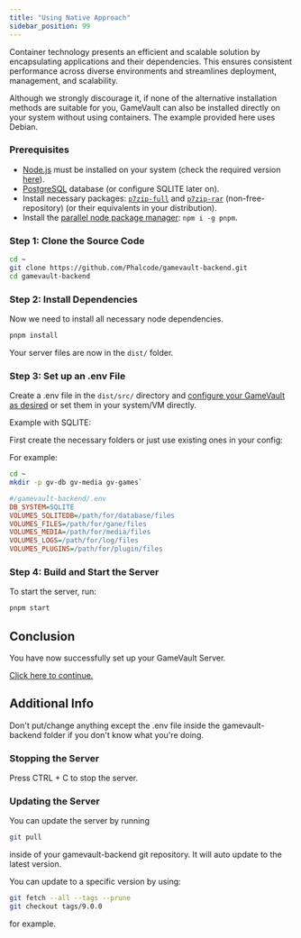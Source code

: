 ```yaml
---
title: "Using Native Approach"
sidebar_position: 99
---
```


Container technology presents an efficient and scalable solution by encapsulating applications and their dependencies. This ensures consistent performance across diverse environments and streamlines deployment, management, and scalability.

Although we strongly discourage it, if none of the alternative installation methods are suitable for you, GameVault can also be installed directly on your system without using containers. The example provided here uses Debian.

### Prerequisites

- [Node.js](https://nodejs.org/) must be installed on your system (check the required version [here](https://github.com/Phalcode/gamevault-backend/blob/master/Dockerfile#L1)).
- [PostgreSQL](https://www.postgresql.org/) database (or configure SQLITE later on).
- Install necessary packages: [`p7zip-full`](https://packages.debian.org/en/sid/p7zip-full) and [`p7zip-rar`](https://packages.debian.org/en/sid/p7zip-rar) (non-free-repository) (or their equivalents in your distribution).
- Install the [parallel node package manager](https://pnpm.io/): `npm i -g pnpm`.

### Step 1: Clone the Source Code

```bash
cd ~
git clone https://github.com/Phalcode/gamevault-backend.git
cd gamevault-backend
```

### Step 2: Install Dependencies

Now we need to install all necessary node dependencies.

```bash
pnpm install
```

Your server files are now in the `dist/` folder.

### Step 3: Set up an .env File

Create a .env file in the `dist/src/` directory and [configure your GameVault as desired](../configuration.md) or set them in your system/VM directly.

Example with SQLITE:

First create the necessary folders or just use existing ones in your config:

For example:

```bash
cd ~
mkdir -p gv-db gv-media gv-games`
```

```ini
#/gamevault-backend/.env
DB_SYSTEM=SQLITE
VOLUMES_SQLITEDB=/path/for/database/files
VOLUMES_FILES=/path/for/gane/files
VOLUMES_MEDIA=/path/for/media/files
VOLUMES_LOGS=/path/for/log/files
VOLUMES_PLUGINS=/path/for/plugin/files
```

### Step 4: Build and Start the Server

To start the server, run:

```bash
pnpm start
```

## Conclusion

You have now successfully set up your GameVault Server.

[Click here to continue.](setup.md#what-next)

## Additional Info

Don't put/change anything except the .env file inside the gamevault-backend folder if you don't know what you're doing.

### Stopping the Server

Press CTRL + C to stop the server.

### Updating the Server

You can update the server by running

```bash
git pull
```

inside of your gamevault-backend git repository. It will auto update to the latest version.

You can update to a specific version by using:

```bash
git fetch --all --tags --prune
git checkout tags/9.0.0
```

for example.
